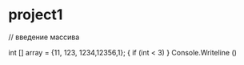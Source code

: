 # project1
// введение массива

int [] array = {11, 123, 1234,12356,1};
{
    if (int < 3)
}
Console.Writeline ()